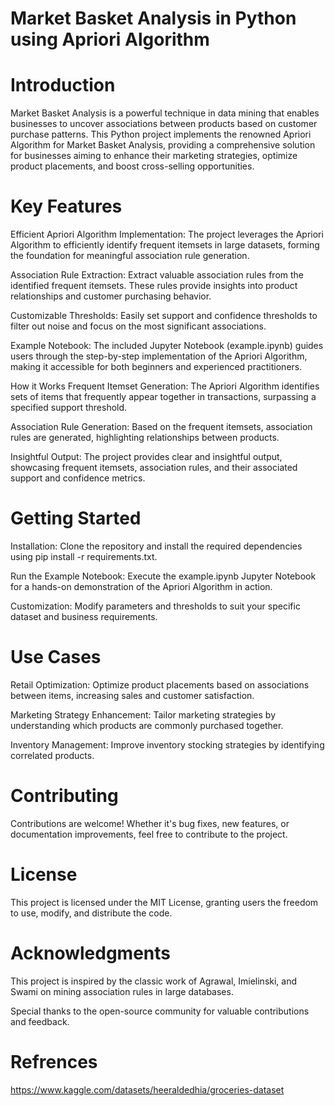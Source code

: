 # Market Basket Analysis in Python using Apriori Algorithm
# Introduction
Market Basket Analysis is a powerful technique in data mining that enables businesses to uncover associations between products based on customer purchase patterns. This Python project implements the renowned Apriori Algorithm for Market Basket Analysis, providing a comprehensive solution for businesses aiming to enhance their marketing strategies, optimize product placements, and boost cross-selling opportunities.

# Key Features
Efficient Apriori Algorithm Implementation: The project leverages the Apriori Algorithm to efficiently identify frequent itemsets in large datasets, forming the foundation for meaningful association rule generation.

Association Rule Extraction: Extract valuable association rules from the identified frequent itemsets. These rules provide insights into product relationships and customer purchasing behavior.

Customizable Thresholds: Easily set support and confidence thresholds to filter out noise and focus on the most significant associations.

Example Notebook: The included Jupyter Notebook (example.ipynb) guides users through the step-by-step implementation of the Apriori Algorithm, making it accessible for both beginners and experienced practitioners.

How it Works
Frequent Itemset Generation: The Apriori Algorithm identifies sets of items that frequently appear together in transactions, surpassing a specified support threshold.

Association Rule Generation: Based on the frequent itemsets, association rules are generated, highlighting relationships between products.

Insightful Output: The project provides clear and insightful output, showcasing frequent itemsets, association rules, and their associated support and confidence metrics.

# Getting Started
Installation: Clone the repository and install the required dependencies using pip install -r requirements.txt.

Run the Example Notebook: Execute the example.ipynb Jupyter Notebook for a hands-on demonstration of the Apriori Algorithm in action.

Customization: Modify parameters and thresholds to suit your specific dataset and business requirements.

# Use Cases
Retail Optimization: Optimize product placements based on associations between items, increasing sales and customer satisfaction.

Marketing Strategy Enhancement: Tailor marketing strategies by understanding which products are commonly purchased together.

Inventory Management: Improve inventory stocking strategies by identifying correlated products.

# Contributing
Contributions are welcome! Whether it's bug fixes, new features, or documentation improvements, feel free to contribute to the project.

# License
This project is licensed under the MIT License, granting users the freedom to use, modify, and distribute the code.

# Acknowledgments
This project is inspired by the classic work of Agrawal, Imielinski, and Swami on mining association rules in large databases.

Special thanks to the open-source community for valuable contributions and feedback.

# Refrences
https://www.kaggle.com/datasets/heeraldedhia/groceries-dataset
